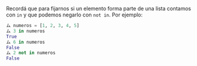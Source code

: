Recordá que para fijarnos si un elemento forma parte de una lista contamos con `in` y que podemos negarlo con `not in`. Por ejemplo:

```python
ム numeros = [1, 2, 3, 4, 5]
ム 3 in numeros
True
ム 6 in numeros
False
ム 2 not in numeros
False
```